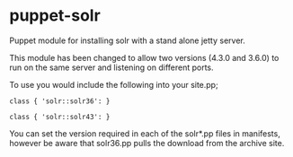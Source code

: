 puppet-solr
===========

Puppet module for installing solr with a stand alone jetty server.
 
This module has been changed to allow two versions (4.3.0 and 3.6.0) to run on the same server and listening on different ports.

To use you would include the following into your site.pp;

	class { 'solr::solr36': }

	class { 'solr::solr43': }

You can set the version required in each of the solr*.pp files in manifests, however be aware that solr36.pp pulls the download from the archive site.

